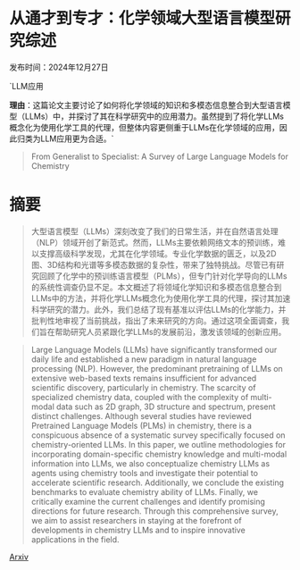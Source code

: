 # 从通才到专才：化学领域大型语言模型研究综述

发布时间：2024年12月27日

`LLM应用

**理由**：这篇论文主要讨论了如何将化学领域的知识和多模态信息整合到大型语言模型（LLMs）中，并探讨了其在科学研究中的应用潜力。虽然提到了将化学LLMs概念化为使用化学工具的代理，但整体内容更侧重于LLMs在化学领域的应用，因此归类为LLM应用更为合适。`

> From Generalist to Specialist: A Survey of Large Language Models for Chemistry

# 摘要

> 大型语言模型（LLMs）深刻改变了我们的日常生活，并在自然语言处理（NLP）领域开创了新范式。然而，LLMs主要依赖网络文本的预训练，难以支撑高级科学发现，尤其在化学领域。专业化学数据的匮乏，以及2D图、3D结构和光谱等多模态数据的复杂性，带来了独特挑战。尽管已有研究回顾了化学中的预训练语言模型（PLMs），但专门针对化学导向的LLMs的系统性调查仍显不足。本文概述了将领域化学知识和多模态信息整合到LLMs中的方法，并将化学LLMs概念化为使用化学工具的代理，探讨其加速科学研究的潜力。此外，我们总结了现有基准以评估LLMs的化学能力，并批判性地审视了当前挑战，指出了未来研究的方向。通过这项全面调查，我们旨在帮助研究人员紧跟化学LLMs的发展前沿，激发该领域的创新应用。

> Large Language Models (LLMs) have significantly transformed our daily life and established a new paradigm in natural language processing (NLP). However, the predominant pretraining of LLMs on extensive web-based texts remains insufficient for advanced scientific discovery, particularly in chemistry. The scarcity of specialized chemistry data, coupled with the complexity of multi-modal data such as 2D graph, 3D structure and spectrum, present distinct challenges. Although several studies have reviewed Pretrained Language Models (PLMs) in chemistry, there is a conspicuous absence of a systematic survey specifically focused on chemistry-oriented LLMs. In this paper, we outline methodologies for incorporating domain-specific chemistry knowledge and multi-modal information into LLMs, we also conceptualize chemistry LLMs as agents using chemistry tools and investigate their potential to accelerate scientific research. Additionally, we conclude the existing benchmarks to evaluate chemistry ability of LLMs. Finally, we critically examine the current challenges and identify promising directions for future research. Through this comprehensive survey, we aim to assist researchers in staying at the forefront of developments in chemistry LLMs and to inspire innovative applications in the field.

[Arxiv](https://arxiv.org/abs/2412.19994)